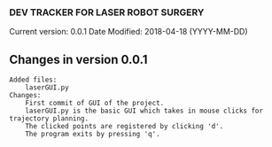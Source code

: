 ### DEV TRACKER FOR LASER ROBOT SURGERY ###
Current version: 0.0.1
Date Modified: 2018-04-18 (YYYY-MM-DD)

## Changes in version 0.0.1 ##
	Added files:
		laserGUI.py
	Changes:
		First commit of GUI of the project.
		laserGUI.py is the basic GUI which takes in mouse clicks for trajectory planning.
		The clicked points are registered by clicking 'd'.
		The program exits by pressing 'q'.
